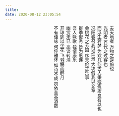 ```yaml
---
title: 
date: 2020-08-12 23:05:54
---
```

<div class="cn">
夫天地者 万物之逆旅也
<br>光阴者 百代之过客也
<br>而浮生若梦 为欢几何古人秉烛夜游 良有以也
<br>况阳春召我以烟景 大块假我以文章
<br>会桃花之芳园 序天伦之乐事
<br>群季俊秀 皆为惠连
<br>吾人咏歌 独惭康乐
<br>幽赏未已 高谈转清
<br>开琼筵以坐花 飞羽觞而醉月
<br>不有佳咏 何伸雅怀
如诗不成 罚依金谷酒数
</div>

<style>
div.cn {
  margin: auto;
  font-family: "KaiTi";
  writing-mode: vertical-rl;
}
</style>